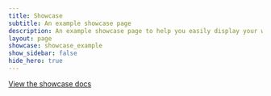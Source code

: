 ```yaml
---
title: Showcase
subtitle: An example showcase page
description: An example showcase page to help you easily display your work
layout: page
showcase: showcase_example
show_sidebar: false
hide_hero: true
---
```


[View the showcase docs](/bulma-clean-theme/docs/showcases/)
